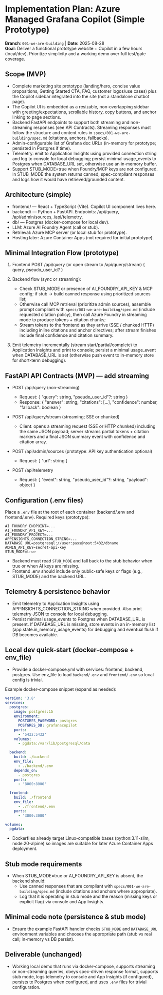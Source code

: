 # Implementation Plan: Azure Managed Grafana Copilot (Simple Prototype)

**Branch**: `001-we-are-building` | **Date**: 2025-08-28  
**Goal**: Deliver a functional prototype website + Copilot in a few hours (local/dev). Prioritize simplicity and a working demo over full test/gate coverage.


## Scope (MVP)

- Complete marketing site prototype (landing/hero, concise value propositions, Getting Started CTA, FAQ, customer logos/use cases) plus the Copilot sidebar integrated into the site (not a standalone chatbot page).
- The Copilot UI is embedded as a resizable, non-overlapping sidebar with greeting/expectations, scrollable history, copy buttons, and anchor linking to page sections.
- Backend FastAPI endpoints to support both streaming and non-streaming responses (see API Contracts). Streaming responses must follow the structure and content rules in `specs/001-we-are-building/spec.md` (citations, anchors, fallbacks).
- Admin-configurable list of Grafana doc URLs (in-memory for prototype; persisted in Postgres if time).
- Telemetry: emit to Application Insights using provided connection string and log to console for local debugging; persist minimal usage_events to Postgres when DATABASE_URL set, otherwise use an in-memory buffer.
- Support STUB_MODE=true when Foundry/MCP keys are not configured. In STUB_MODE the system returns canned, spec-compliant responses and logs how it would have retrieved/grounded content.


## Architecture (simple)

- frontend/ — React + TypeScript (Vite). Copilot UI component lives here.
- backend/ — Python + FastAPI. Endpoints: /api/query, /api/admin/sources, /api/telemetry.
- db/ — Postgres (docker-compose for local dev).
- LLM: Azure AI Foundry Agent (call or stub).
- Retrieval: Azure MCP server (or local stub for prototype).
- Hosting later: Azure Container Apps (not required for initial prototype).


## Minimal Integration Flow (prototype)

1. Frontend POST /api/query (or open stream to /api/query/stream) { query, pseudo_user_id? }

2. Backend flow (sync or streaming):
   - Check STUB_MODE or presence of AI_FOUNDRY_API_KEY & MCP config; if stub -> build canned response using prioritized sources list;
   - Otherwise call MCP retrieval (prioritize admin sources), assemble prompt compliant with `specs/001-we-are-building/spec.md` (include requested citation policy), then call Azure Foundry in streaming mode to produce tokens + citation chunks;
   - Stream tokens to the frontend as they arrive (SSE / chunked HTTP) including inline citations and anchor directives; after stream finishes include final confidence and citation summary.

3. Emit telemetry incrementally (stream start/partial/complete) to Application Insights and print to console; persist a minimal usage_event when DATABASE_URL is set (otherwise push event to in-memory store for short-term debugging).


## FastAPI API Contracts (MVP) — add streaming

- POST /api/query (non-streaming)
  - Request: { "query": string, "pseudo_user_id"?: string }
  - Response: { "answer": string, "citations": [...], "confidence": number, "fallback": boolean }

- POST /api/query/stream (streaming; SSE or chunked)
  - Client: opens a streaming request (SSE or HTTP chunked) including the same JSON payload; server streams partial tokens + citation markers and a final JSON summary event with confidence and citation array.

- POST /api/admin/sources (prototype: API key authentication optional)
  - Request: { "url": string }

- POST /api/telemetry
  - Request: { "event": string, "pseudo_user_id"?: string, "payload": object }


## Configuration (.env files)

Place a `.env` file at the root of each container (backend/.env and frontend/.env). Required keys (prototype):

````text
AI_FOUNDRY_ENDPOINT=...
AI_FOUNDRY_API_KEY=...
AI_FOUNDRY_PROJECT=...
APPINSIGHTS_CONNECTION_STRING=...
DATABASE_URL=postgresql://user:pass@host:5432/dbname
ADMIN_API_KEY=secret-api-key
STUB_MODE=true
````

- Backend must read `STUB_MODE` and fall back to the stub behavior when true or when AI keys are missing.
- Frontend .env should include only public-safe keys or flags (e.g., STUB_MODE) and the backend URL.


## Telemetry & persistence behavior

- Emit telemetry to Application Insights using APPINSIGHTS_CONNECTION_STRING when provided. Also print telemetry JSON to console for local debugging.
- Persist minimal usage_events to Postgres when DATABASE_URL is present. If DATABASE_URL is missing, store events in an in-memory list (app.state.in_memory_usage_events) for debugging and eventual flush if DB becomes available.


## Local dev quick-start (docker-compose + env_file)

- Provide a docker-compose.yml with services: frontend, backend, postgres. Use env_file to load `backend/.env` and `frontend/.env` so local config is trivial.

Example docker-compose snippet (expand as needed):

````yaml
version: '3.8'
services:
  postgres:
    image: postgres:15
    environment:
      POSTGRES_PASSWORD: postgres
      POSTGRES_DB: grafanacopilot
    ports:
      - '5432:5432'
    volumes:
      - pgdata:/var/lib/postgresql/data

  backend:
    build: ./backend
    env_file:
      - ./backend/.env
    depends_on:
      - postgres
    ports:
      - '8000:8000'

  frontend:
    build: ./frontend
    env_file:
      - ./frontend/.env
    ports:
      - '3000:3000'

volumes:
  pgdata:
````

- Dockerfiles already target Linux-compatible bases (python:3.11-slim, node:20-alpine) so images are suitable for later Azure Container Apps deployment.


## Stub mode requirements

- When STUB_MODE=true or AI_FOUNDRY_API_KEY is absent, the backend should:
  - Use canned responses that are compliant with `specs/001-we-are-building/spec.md` (include citations and anchors where appropriate).
  - Log that it is operating in stub mode and the reason (missing keys or explicit flag) via console and App Insights.


## Minimal code note (persistence & stub mode)

- Ensure the example FastAPI handler checks `STUB_MODE` and `DATABASE_URL` environment variables and chooses the appropriate path (stub vs real call; in-memory vs DB persist).


## Deliverable (unchanged)

- Working local demo that runs via docker-compose, supports streaming or non-streaming queries, obeys spec-driven response format, supports stub mode, logs telemetry to console and App Insights (if configured), persists to Postgres when configured, and uses `.env` files for trivial configuration.
